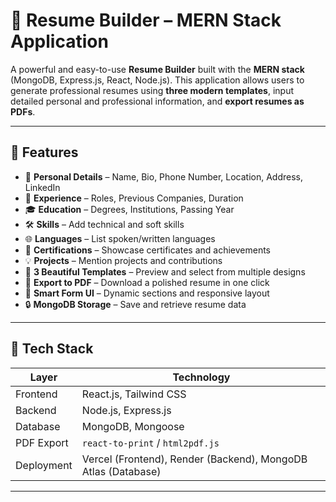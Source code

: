 # 📄 Resume Builder – MERN Stack Application

A powerful and easy-to-use **Resume Builder** built with the **MERN stack** (MongoDB, Express.js, React, Node.js). This application allows users to generate professional resumes using **three modern templates**, input detailed personal and professional information, and **export resumes as PDFs**.

---

## 🚀 Features

- 🧑 **Personal Details** – Name, Bio, Phone Number, Location, Address, LinkedIn
- 💼 **Experience** – Roles, Previous Companies, Duration
- 🎓 **Education** – Degrees, Institutions, Passing Year
- 🛠️ **Skills** – Add technical and soft skills
- 🌐 **Languages** – List spoken/written languages
- 📜 **Certifications** – Showcase certificates and achievements
- 💡 **Projects** – Mention projects and contributions
- 🎨 **3 Beautiful Templates** – Preview and select from multiple designs
- 📄 **Export to PDF** – Download a polished resume in one click
- 🧠 **Smart Form UI** – Dynamic sections and responsive layout
- 🔒 **MongoDB Storage** – Save and retrieve resume data

---

## 🧰 Tech Stack

| Layer        | Technology                      |
|--------------|----------------------------------|
| Frontend     | React.js, Tailwind CSS          |
| Backend      | Node.js, Express.js             |
| Database     | MongoDB, Mongoose               |
| PDF Export   | `react-to-print` / `html2pdf.js`|
| Deployment   | Vercel (Frontend), Render (Backend), MongoDB Atlas (Database) |

---


